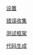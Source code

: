 
<p id="e9Q87fZEXhTk74h3rBV4jp">

[设置](./%E8%AE%BE%E7%BD%AE/index.md)

</p>

<p id="d1uGeKw9XNPwfUM1HP1tbW">

[错误收集](./%E9%94%99%E8%AF%AF%E6%94%B6%E9%9B%86/index.md)

</p>

<p id="uitpJsYT7bLgcDFWXd3BXe">

[测试框架](./%E6%B5%8B%E8%AF%95%E6%A1%86%E6%9E%B6/index.md)

</p>

<p id="aPUsRgSadsJhyr9Ugb3qkB">

[代码生成](./%E4%BB%A3%E7%A0%81%E7%94%9F%E6%88%90/index.md)

</p>

